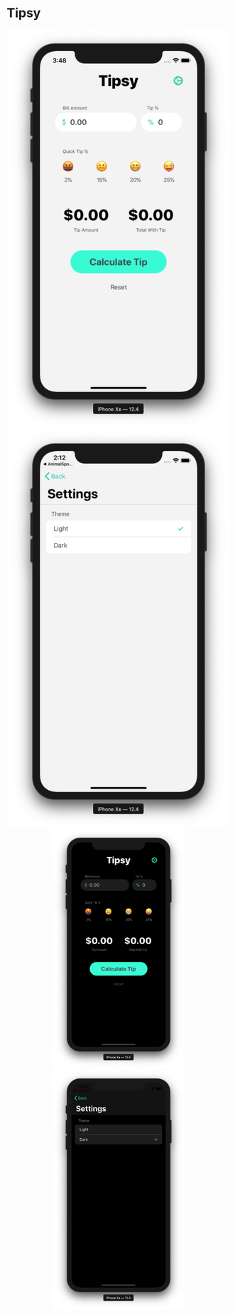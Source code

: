 # Tipsy

<p align="center">
  <img src="https://github.com/marlonjames71/Tipsy/blob/master/Screen%20Shot%202019-08-07%20at%203.48.34%20PM.png" width="500">
  <img src="https://github.com/marlonjames71/Tipsy/blob/master/Screen%20Shot%202019-08-07%20at%202.12.17%20PM.png" width="500">
  
  <img src="https://github.com/marlonjames71/Tipsy/blob/master/Screen%20Shot%202019-08-07%20at%202.12.28%20PM.png" width="300">
  <img src="https://github.com/marlonjames71/Tipsy/blob/master/Screen%20Shot%202019-08-07%20at%202.12.34%20PM.png" width="300">
</p>
